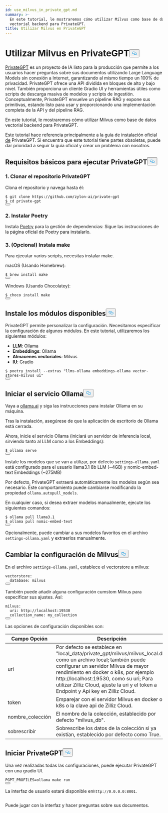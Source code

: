 ```yaml
---
id: use_milvus_in_private_gpt.md
summary: >-
  En este tutorial, le mostraremos cómo utilizar Milvus como base de datos
  vectorial backend para PrivateGPT.
title: Utilizar Milvus en PrivateGPT
---
```

<h1 id="Use-Milvus-in-PrivateGPT" class="common-anchor-header">Utilizar Milvus en PrivateGPT<button data-href="#Use-Milvus-in-PrivateGPT" class="anchor-icon" translate="no">
      <svg translate="no"
        aria-hidden="true"
        focusable="false"
        height="20"
        version="1.1"
        viewBox="0 0 16 16"
        width="16"
      >
        <path
          fill="#0092E4"
          fill-rule="evenodd"
          d="M4 9h1v1H4c-1.5 0-3-1.69-3-3.5S2.55 3 4 3h4c1.45 0 3 1.69 3 3.5 0 1.41-.91 2.72-2 3.25V8.59c.58-.45 1-1.27 1-2.09C10 5.22 8.98 4 8 4H4c-.98 0-2 1.22-2 2.5S3 9 4 9zm9-3h-1v1h1c1 0 2 1.22 2 2.5S13.98 12 13 12H9c-.98 0-2-1.22-2-2.5 0-.83.42-1.64 1-2.09V6.25c-1.09.53-2 1.84-2 3.25C6 11.31 7.55 13 9 13h4c1.45 0 3-1.69 3-3.5S14.5 6 13 6z"
        ></path>
      </svg>
    </button></h1><p><a href="https://privategpt.dev/">PrivateGPT</a> es un proyecto de IA listo para la producción que permite a los usuarios hacer preguntas sobre sus documentos utilizando Large Language Models sin conexión a Internet, garantizando al mismo tiempo un 100% de privacidad. PrivateGPT ofrece una API dividida en bloques de alto y bajo nivel. También proporciona un cliente Gradio UI y herramientas útiles como scripts de descarga masiva de modelos y scripts de ingestión. Conceptualmente, PrivateGPT envuelve un pipeline RAG y expone sus primitivas, estando listo para usar y proporcionando una implementación completa de la API y del pipeline RAG.</p>
<p>En este tutorial, le mostraremos cómo utilizar Milvus como base de datos vectorial backend para PrivateGPT.</p>
<div class="alert note">
<p>Este tutorial hace referencia principalmente a la guía de instalación oficial <a href="https://docs.privategpt.dev/installation/getting-started/installation">de</a> PrivateGPT. Si encuentra que este tutorial tiene partes obsoletas, puede dar prioridad a seguir la guía oficial y crear un problema con nosotros.</p>
</div>
<h2 id="Base-requirements-to-run-PrivateGPT" class="common-anchor-header">Requisitos básicos para ejecutar PrivateGPT<button data-href="#Base-requirements-to-run-PrivateGPT" class="anchor-icon" translate="no">
      <svg translate="no"
        aria-hidden="true"
        focusable="false"
        height="20"
        version="1.1"
        viewBox="0 0 16 16"
        width="16"
      >
        <path
          fill="#0092E4"
          fill-rule="evenodd"
          d="M4 9h1v1H4c-1.5 0-3-1.69-3-3.5S2.55 3 4 3h4c1.45 0 3 1.69 3 3.5 0 1.41-.91 2.72-2 3.25V8.59c.58-.45 1-1.27 1-2.09C10 5.22 8.98 4 8 4H4c-.98 0-2 1.22-2 2.5S3 9 4 9zm9-3h-1v1h1c1 0 2 1.22 2 2.5S13.98 12 13 12H9c-.98 0-2-1.22-2-2.5 0-.83.42-1.64 1-2.09V6.25c-1.09.53-2 1.84-2 3.25C6 11.31 7.55 13 9 13h4c1.45 0 3-1.69 3-3.5S14.5 6 13 6z"
        ></path>
      </svg>
    </button></h2><h3 id="1-Clone-the-PrivateGPT-Repository" class="common-anchor-header">1. Clonar el repositorio PrivateGPT</h3><p>Clona el repositorio y navega hasta él:</p>
<pre><code translate="no" class="language-shell">$ git <span class="hljs-built_in">clone</span> https://github.com/zylon-ai/private-gpt
$ <span class="hljs-built_in">cd</span> private-gpt
<button class="copy-code-btn"></button></code></pre>
<h3 id="2-Install-Poetry" class="common-anchor-header">2. Instalar Poetry</h3><p>Instala <a href="https://python-poetry.org/docs/#installing-with-the-official-installer">Poetry</a> para la gestión de dependencias: Sigue las instrucciones de la página oficial de Poetry para instalarlo.</p>
<h3 id="3-Optional-Install-make" class="common-anchor-header">3. (Opcional) Instala make</h3><p>Para ejecutar varios scripts, necesitas instalar make.</p>
<p>macOS (Usando Homebrew):</p>
<pre><code translate="no" class="language-shell">$ brew install <span class="hljs-built_in">make</span>
<button class="copy-code-btn"></button></code></pre>
<p>Windows (Usando Chocolatey):</p>
<pre><code translate="no" class="language-shell">$ choco install <span class="hljs-built_in">make</span>
<button class="copy-code-btn"></button></code></pre>
<h2 id="Install-Available-Modules" class="common-anchor-header">Instale los módulos disponibles<button data-href="#Install-Available-Modules" class="anchor-icon" translate="no">
      <svg translate="no"
        aria-hidden="true"
        focusable="false"
        height="20"
        version="1.1"
        viewBox="0 0 16 16"
        width="16"
      >
        <path
          fill="#0092E4"
          fill-rule="evenodd"
          d="M4 9h1v1H4c-1.5 0-3-1.69-3-3.5S2.55 3 4 3h4c1.45 0 3 1.69 3 3.5 0 1.41-.91 2.72-2 3.25V8.59c.58-.45 1-1.27 1-2.09C10 5.22 8.98 4 8 4H4c-.98 0-2 1.22-2 2.5S3 9 4 9zm9-3h-1v1h1c1 0 2 1.22 2 2.5S13.98 12 13 12H9c-.98 0-2-1.22-2-2.5 0-.83.42-1.64 1-2.09V6.25c-1.09.53-2 1.84-2 3.25C6 11.31 7.55 13 9 13h4c1.45 0 3-1.69 3-3.5S14.5 6 13 6z"
        ></path>
      </svg>
    </button></h2><p>PrivateGPT permite personalizar la configuración. Necesitamos especificar la configuración de algunos módulos. En este tutorial, utilizaremos los siguientes módulos:</p>
<ul>
<li><strong>LLM</strong>: Ollama</li>
<li><strong>Embeddings</strong>: Ollama</li>
<li><strong>Almacenes vectoriales</strong>: Milvus</li>
<li><strong>IU</strong>: Gradio</li>
</ul>
<pre><code translate="no" class="language-shell">$ poetry install --extras <span class="hljs-string">&quot;llms-ollama embeddings-ollama vector-stores-milvus ui&quot;</span>
<button class="copy-code-btn"></button></code></pre>
<h2 id="Start-Ollama-service" class="common-anchor-header">Iniciar el servicio Ollama<button data-href="#Start-Ollama-service" class="anchor-icon" translate="no">
      <svg translate="no"
        aria-hidden="true"
        focusable="false"
        height="20"
        version="1.1"
        viewBox="0 0 16 16"
        width="16"
      >
        <path
          fill="#0092E4"
          fill-rule="evenodd"
          d="M4 9h1v1H4c-1.5 0-3-1.69-3-3.5S2.55 3 4 3h4c1.45 0 3 1.69 3 3.5 0 1.41-.91 2.72-2 3.25V8.59c.58-.45 1-1.27 1-2.09C10 5.22 8.98 4 8 4H4c-.98 0-2 1.22-2 2.5S3 9 4 9zm9-3h-1v1h1c1 0 2 1.22 2 2.5S13.98 12 13 12H9c-.98 0-2-1.22-2-2.5 0-.83.42-1.64 1-2.09V6.25c-1.09.53-2 1.84-2 3.25C6 11.31 7.55 13 9 13h4c1.45 0 3-1.69 3-3.5S14.5 6 13 6z"
        ></path>
      </svg>
    </button></h2><p>Vaya a <a href="https://ollama.com/">ollama.ai</a> y siga las instrucciones para instalar Ollama en su máquina.</p>
<p>Tras la instalación, asegúrese de que la aplicación de escritorio de Ollama está cerrada.</p>
<p>Ahora, inicie el servicio Ollama (iniciará un servidor de inferencia local, sirviendo tanto al LLM como a los Embeddings):</p>
<pre><code translate="no" class="language-shell">$ ollama serve
<button class="copy-code-btn"></button></code></pre>
<p>Instale los modelos que se van a utilizar, por defecto <code translate="no">settings-ollama.yaml</code> está configurado para el usuario llama3.1 8b LLM (~4GB) y nomic-embed-text Embeddings (~275MB)</p>
<p>Por defecto, PrivateGPT extraerá automáticamente los modelos según sea necesario. Este comportamiento puede cambiarse modificando la propiedad <code translate="no">ollama.autopull_models</code>.</p>
<p>En cualquier caso, si desea extraer modelos manualmente, ejecute los siguientes comandos:</p>
<pre><code translate="no" class="language-shell">$ ollama pull llama3.1
$ ollama pull nomic-embed-text
<button class="copy-code-btn"></button></code></pre>
<p>Opcionalmente, puede cambiar a sus modelos favoritos en el archivo <code translate="no">settings-ollama.yaml</code> y extraerlos manualmente.</p>
<h2 id="Change-Milvus-Settings" class="common-anchor-header">Cambiar la configuración de Milvus<button data-href="#Change-Milvus-Settings" class="anchor-icon" translate="no">
      <svg translate="no"
        aria-hidden="true"
        focusable="false"
        height="20"
        version="1.1"
        viewBox="0 0 16 16"
        width="16"
      >
        <path
          fill="#0092E4"
          fill-rule="evenodd"
          d="M4 9h1v1H4c-1.5 0-3-1.69-3-3.5S2.55 3 4 3h4c1.45 0 3 1.69 3 3.5 0 1.41-.91 2.72-2 3.25V8.59c.58-.45 1-1.27 1-2.09C10 5.22 8.98 4 8 4H4c-.98 0-2 1.22-2 2.5S3 9 4 9zm9-3h-1v1h1c1 0 2 1.22 2 2.5S13.98 12 13 12H9c-.98 0-2-1.22-2-2.5 0-.83.42-1.64 1-2.09V6.25c-1.09.53-2 1.84-2 3.25C6 11.31 7.55 13 9 13h4c1.45 0 3-1.69 3-3.5S14.5 6 13 6z"
        ></path>
      </svg>
    </button></h2><p>En el archivo <code translate="no">settings-ollama.yaml</code>, establece el vectorstore a milvus:</p>
<pre><code translate="no" class="language-yaml">vectorstore:
  database: milvus
<button class="copy-code-btn"></button></code></pre>
<p>También puede añadir alguna configuración cumstom Milvus para especificar sus ajustes. Así:</p>
<pre><code translate="no" class="language-yaml"><span class="hljs-attr">milvus</span>:
  <span class="hljs-attr">uri</span>: <span class="hljs-attr">http</span>:<span class="hljs-comment">//localhost:19530</span>
  <span class="hljs-attr">collection_name</span>: my_collection
<button class="copy-code-btn"></button></code></pre>
<p>Las opciones de configuración disponibles son:</p>
<table>
<thead>
<tr><th>Campo Opción</th><th>Descripción</th></tr>
</thead>
<tbody>
<tr><td>uri</td><td>Por defecto se establece en "local_data/private_gpt/milvus/milvus_local.db" como un archivo local; también puede configurar un servidor Milvus de mayor rendimiento en docker o k8s, por ejemplo http://localhost:19530, como su uri; Para utilizar Zilliz Cloud, ajuste la uri y el token a Endpoint y Api key en Zilliz Cloud.</td></tr>
<tr><td>token</td><td>Emparejar con el servidor Milvus en docker o k8s o la clave api de Zilliz Cloud.</td></tr>
<tr><td>nombre_colección</td><td>El nombre de la colección, establecido por defecto "milvus_db".</td></tr>
<tr><td>sobrescribir</td><td>Sobrescribe los datos de la colección si ya existían, establecido por defecto como True.</td></tr>
</tbody>
</table>
<h2 id="Start-PrivateGPT" class="common-anchor-header">Iniciar PrivateGPT<button data-href="#Start-PrivateGPT" class="anchor-icon" translate="no">
      <svg translate="no"
        aria-hidden="true"
        focusable="false"
        height="20"
        version="1.1"
        viewBox="0 0 16 16"
        width="16"
      >
        <path
          fill="#0092E4"
          fill-rule="evenodd"
          d="M4 9h1v1H4c-1.5 0-3-1.69-3-3.5S2.55 3 4 3h4c1.45 0 3 1.69 3 3.5 0 1.41-.91 2.72-2 3.25V8.59c.58-.45 1-1.27 1-2.09C10 5.22 8.98 4 8 4H4c-.98 0-2 1.22-2 2.5S3 9 4 9zm9-3h-1v1h1c1 0 2 1.22 2 2.5S13.98 12 13 12H9c-.98 0-2-1.22-2-2.5 0-.83.42-1.64 1-2.09V6.25c-1.09.53-2 1.84-2 3.25C6 11.31 7.55 13 9 13h4c1.45 0 3-1.69 3-3.5S14.5 6 13 6z"
        ></path>
      </svg>
    </button></h2><p>Una vez realizadas todas las configuraciones, puede ejecutar PrivateGPT con una gradio UI.</p>
<pre><code translate="no" class="language-shell">PGPT_PROFILES=ollama <span class="hljs-built_in">make</span> run
<button class="copy-code-btn"></button></code></pre>
<p>La interfaz de usuario estará disponible en<code translate="no">http://0.0.0.0:8001</code>.</p>
<p>
  <span class="img-wrapper">
    <img translate="no" src="/docs/v2.4.x/assets/private_gpt_ui.png" alt="" class="doc-image" id="" />
    <span></span>
  </span>
</p>
<p>Puede jugar con la interfaz y hacer preguntas sobre sus documentos.</p>
